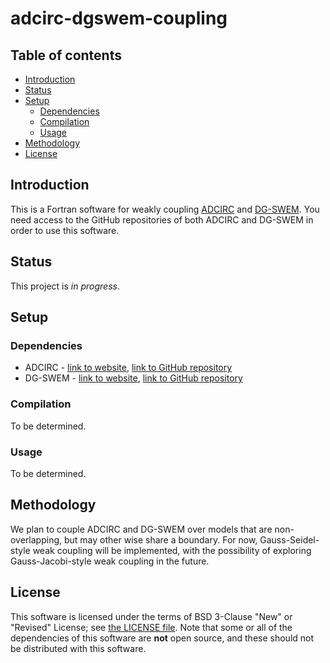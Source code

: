 # adcirc-dgswem-coupling

## Table of contents
* [Introduction](#introduction)
* [Status](#status)
* [Setup](#setup)
    * [Dependencies](#dependencies)
    * [Compilation](#compilation)
    * [Usage](#usage)
* [Methodology](#methodology)
* [License](#license)

## Introduction
This is a Fortran software for weakly coupling [ADCIRC](https://github.com/adcirc/adcirc-cg) and [DG-SWEM](https://github.com/foci/dgswem). You need access to the GitHub repositories of both ADCIRC and DG-SWEM in order to use this software.

## Status
This project is *in progress*.

## Setup
### Dependencies
- ADCIRC - [link to website](http://adcirc.org/), [link to GitHub repository](https://github.com/adcirc/adcirc-cg)
- DG-SWEM - [link to website](https://users.oden.utexas.edu/~michoski/dgswem_doc/index.html), [link to GitHub repository](https://github.com/foci/dgswem)

### Compilation
To be determined.

### Usage
To be determined.

## Methodology
We plan to couple ADCIRC and DG-SWEM over models that are non-overlapping, but may other wise share a boundary. For now, Gauss-Seidel-style weak coupling will be implemented, with the possibility of exploring Gauss-Jacobi-style weak coupling in the future.

## License
This software is licensed under the terms of BSD 3-Clause "New" or "Revised" License; see [the LICENSE file](LICENSE). Note that some or all of the dependencies of this software are **not** open source, and these should not be distributed with this software.
